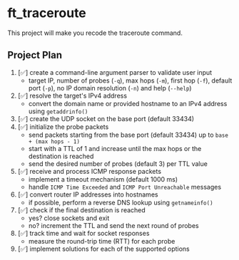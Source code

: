 # ft_traceroute
This project will make you recode the traceroute command.

## Project Plan

1. [✅] create a command-line argument parser to validate user input
   * target IP, number of probes (`-q`), max hops (`-m`), first hop (`-f`), default port (`-p`), no IP domain resolution (`-n`) and help (`--help`)
2. [✅] resolve the target's IPv4 address
   * convert the domain name or provided hostname to an IPv4 address using `getaddrinfo()`
3. [✅] create the UDP socket on the base port (default 33434)
4. [✅] initialize the probe packets
   * send packets starting from the base port (default 33434) up to `base + (max hops - 1)`
   * start with a TTL of 1 and increase until the max hops or the destination is reached
   * send the desired number of probes (default 3) per TTL value
5. [✅] receive and process ICMP response packets
   * implement a timeout mechanism (default 1000 ms)
   * handle `ICMP Time Exceeded` and `ICMP Port Unreachable` messages
6. [✅] convert router IP addresses into hostnames
   * if possible, perform a reverse DNS lookup using `getnameinfo()`
7. [✅] check if the final destination is reached
   * yes? close sockets and exit
   * no? increment the TTL and send the next round of probes
8. [✅] track time and wait for socket responses
   * measure the round-trip time (RTT) for each probe
9. [✅] implement solutions for each of the supported options
